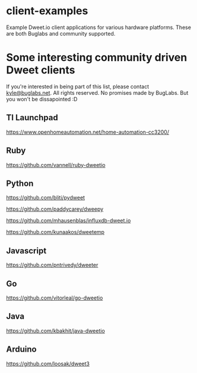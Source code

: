 # client-examples
Example Dweet.io client applications for various hardware platforms.  These are both Buglabs and community supported.

# Some interesting community driven Dweet clients
If you're interested in being part of this list, please contact kyle@buglabs.net.  All rights reserved.  No promises made by BugLabs.  But you won't be dissapointed :D

TI Launchpad
------------
https://www.openhomeautomation.net/home-automation-cc3200/

Ruby
----
https://github.com/vannell/ruby-dweetio

Python
------
https://github.com/bliti/pydweet

https://github.com/paddycarey/dweepy

https://github.com/mhausenblas/influxdb-dweet.io

https://github.com/kunaakos/dweetemp

Javascript
----------
https://github.com/pntrivedy/dweeter

Go
--
https://github.com/vitorleal/go-dweetio

Java
----
https://github.com/kbakhit/java-dweetio

Arduino
-------
https://github.com/loosak/dweet3





